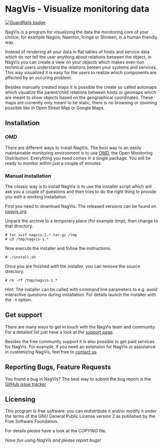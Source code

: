 # NagVis - Visualize monitoring data

[![GuardRails badge](https://badges.production.guardrails.io/macarrie/nagvis.svg)](https://www.guardrails.io)

NagVis is a program for visualizing the data the monitoring core of your choice,
for example Nagios, Naemon, Icinga or Shinken, in a human friendly way.

Instead of rendering all your data in flat tables of hosts and service data
which do not tell the user anything about relations between the object, in
NagVis you can create a view on your objects which makes even non technical
users understand the relations beteen your systems and services. This way
visualized it is easy for the users to realize which components are affected by
an occuring problem.

Besides manually created maps it is possible the create so called automaps
which visualize the parent/child relations between hosts or geomaps which
are meant to show objects based on the geographical coordinates. These
maps are currently only meant to be static, there is no browsing or zooming
possible like in Open Street Map or Google Maps.

## Installation

### OMD

There are different ways to install NagVis. The *best* way to an easily
maintainable monitoring environment is to use [OMD](http://omdistro.org), the
Open Monitoring Distribution. Everything you need comes in a single package.
You will be ready to monitor within just a couple of minutes.

### Manual installation

The *classic* way is to install NagVis is to use the installer script which
will ask you a couple of questions and then tries to do the right thing to
provide you with a working installation.

First you need to download NagVis. The released versions can be found on
[nagvis.org](http://nagvis.org/).

Unpack the archive to a temporary place (for example /tmp), then change to
that directory.

```
# tar xvzf nagvis-1.*.tar.gz /tmp
# cd /tmp/nagvis-1.*
```

Now execute the installer and follow the instructions.

```
# ./install.sh
```

Once you are finished with the installer, you can remove the source directory.

```
# rm -rf /tmp/nagvis-1.*
```

*Hint:* The installer can be called with command line parameters to e.g.
avoid interactive questions during installation. For details launch the
installer with the `-h` option.

## Get support

There are many ways to get in touch with the NagVis team and community. For a
detailed list just have a look at the [support page](http://nagvis.org/support).

Besides the free community support it is also possible to get paid services
for NagVis. For example, if you need an extension for NagVis or assistance
in customizing NagVis, feel free to [contact us](http://nagvis.org/contact).

## Reporting Bugs, Feature Requests

You found a bug in NagVis? The best way to submit the bug report is the 
[GitHub issue tracker](https://github.com/NagVis/nagvis/issues)

## Licensing

This program is free software; you can redistribute it and/or modify it under
the terms of the GNU General Public License version 2 as published by the 
Free Software Foundation.

For details please have a look at the *COPYING* file.

*Have fun using NagVis and please report bugs!*
